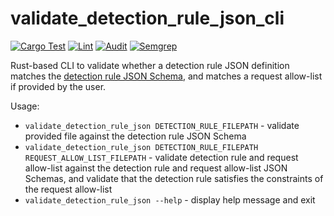 # validate_detection_rule_json_cli

[![Cargo Test](https://github.com/msayson/validate_detection_rule_json_cli/actions/workflows/test.yaml/badge.svg?branch=main)](https://github.com/msayson/validate_detection_rule_json_cli/actions/workflows/test.yaml) [![Lint](https://github.com/msayson/validate_detection_rule_json_cli/actions/workflows/lint.yaml/badge.svg?branch=main)](https://github.com/msayson/validate_detection_rule_json_cli/actions/workflows/lint.yaml) [![Audit](https://github.com/msayson/validate_detection_rule_json_cli/actions/workflows/audit.yaml/badge.svg?branch=main)](https://github.com/msayson/validate_detection_rule_json_cli/actions/workflows/audit.yaml) [![Semgrep](https://github.com/msayson/validate_detection_rule_json_cli/actions/workflows/semgrep.yaml/badge.svg?branch=main)](https://github.com/msayson/validate_detection_rule_json_cli/actions/workflows/semgrep.yaml)

Rust-based CLI to validate whether a detection rule JSON definition matches the [detection rule JSON Schema](resources/detection_rule_schema.json), and matches a request allow-list if provided by the user.

Usage:
* `validate_detection_rule_json DETECTION_RULE_FILEPATH` - validate provided file against the detection rule JSON Schema
* `validate_detection_rule_json DETECTION_RULE_FILEPATH REQUEST_ALLOW_LIST_FILEPATH` - validate detection rule and request allow-list against the detection rule and request allow-list JSON Schemas, and validate that the detection rule satisfies the constraints of the request allow-list
* `validate_detection_rule_json --help` - display help message and exit
